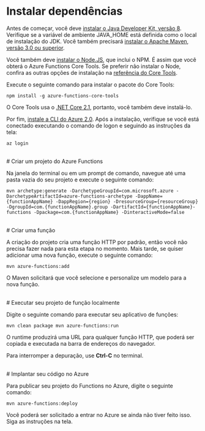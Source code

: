# Instalar dependências

Antes de começar, você deve [instalar o Java Developer Kit, versão 8](https://go.microsoft.com/fwlink/?linkid=2016706). Verifique se a variável de ambiente JAVA\_HOME está definida como o local de instalação do JDK. Você também precisará [instalar o Apache Maven, versão 3.0 ou superior](https://go.microsoft.com/fwlink/?linkid=2016384).

Você também deve [instalar o Node.JS](https://go.microsoft.com/fwlink/?linkid=2016195), que inclui o NPM. É assim que você obterá o Azure Functions Core Tools. Se preferir não instalar o Node, confira as outras opções de instalação na [referência do Core Tools](https://go.microsoft.com/fwlink/?linkid=2016192).

Execute o seguinte comando para instalar o pacote do Core Tools:

``` npm install -g azure-functions-core-tools ```

O Core Tools usa o [.NET Core 2.1](https://go.microsoft.com/fwlink/?linkid=2016373), portanto, você também deve instalá-lo.

Por fim, [instale a CLI do Azure 2.0](https://go.microsoft.com/fwlink/?linkid=2016701). Após a instalação, verifique se você está conectado executando o comando de logon e seguindo as instruções da tela:

``` az login ```

<br/>
# Criar um projeto do Azure Functions

Na janela do terminal ou em um prompt de comando, navegue até uma pasta vazia do seu projeto e execute o seguinte comando:

``` mvn archetype:generate -DarchetypeGroupId=com.microsoft.azure -DarchetypeArtifactId=azure-functions-archetype -DappName={functionAppName} -DappRegion={region} -DresourceGroup={resourceGroup} -DgroupId=com.{functionAppName}.group -DartifactId={functionAppName}-functions -Dpackage=com.{functionAppName} -DinteractiveMode=false ```

<br/>
# Criar uma função

A criação do projeto cria uma função HTTP por padrão, então você não precisa fazer nada para esta etapa no momento. Mais tarde, se quiser adicionar uma nova função, execute o seguinte comando:

``` mvn azure-functions:add ```

O Maven solicitará que você selecione e personalize um modelo para a nova função.

<br/>
# Executar seu projeto de função localmente

Digite o seguinte comando para executar seu aplicativo de funções:

``` mvn clean package mvn azure-functions:run ```

O runtime produzirá uma URL para qualquer função HTTP, que poderá ser copiada e executada na barra de endereços do navegador.

Para interromper a depuração, use **Ctrl-C** no terminal.

<br/>
# Implantar seu código no Azure

Para publicar seu projeto do Functions no Azure, digite o seguinte comando:

``` mvn azure-functions:deploy ```

Você poderá ser solicitado a entrar no Azure se ainda não tiver feito isso. Siga as instruções na tela.

